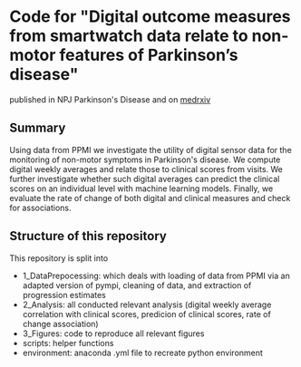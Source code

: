 # Code for "Digital outcome measures from smartwatch data relate to non-motor features of Parkinson’s disease"
 published in NPJ Parkinson's Disease and on [medrxiv](https://doi.org/10.1101/2023.09.12.23295406)
 
 
## Summary
Using data from PPMI we investigate the utility of digital sensor data for the monitoring of non-motor symptoms in Parkinson's disease. We compute digital weekly averages and relate those to clinical scores from visits. We further investigate whether such digital averages can predict the clinical scores on an individual level with machine learning models. Finally, we evaluate the rate of change of both digital and clinical measures and check for associations.
 
 
## Structure of this repository
This repository is split into 
 - 1_DataPrepocessing: which deals with loading of data from PPMI via an adapted version of pympi, cleaning of data, and extraction of progression estimates
 - 2_Analysis: all conducted relevant analysis (digital weekly average correlation with clinical scores, predicion of clinical scores, rate of change association)
 - 3_Figures: code to reproduce all relevant figures
 - scripts: helper functions
 - environment: anaconda .yml file to recreate python environment